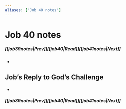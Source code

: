```yaml
---
aliases: ["Job 40 notes"]
---
```

# Job 40 notes
##### <span class=arrow-left></span>[[job39notes|Prev]]<span class=navigation-separator></span>[[job40|Read]]<span class=navigation-separator></span>[[job41notes|Next]]<span class=arrow-right></span>
- 
## Job’s Reply to God’s Challenge
- 
##### <span class=arrow-left></span>[[job39notes|Prev]]<span class=navigation-separator></span>[[job40|Read]]<span class=navigation-separator></span>[[job41notes|Next]]<span class=arrow-right></span>